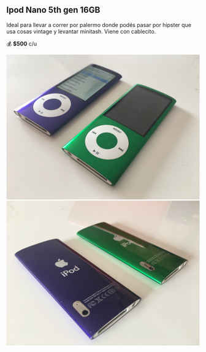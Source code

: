 ## Ipod Nano 5th gen 16GB

Ideal para llevar a correr por palermo donde podés pasar por hipster que usa cosas vintage y levantar minitash. Viene con cablecito.

💰 **$500** c/u

<img src="1.JPG" />
<img src="2.JPG" />
